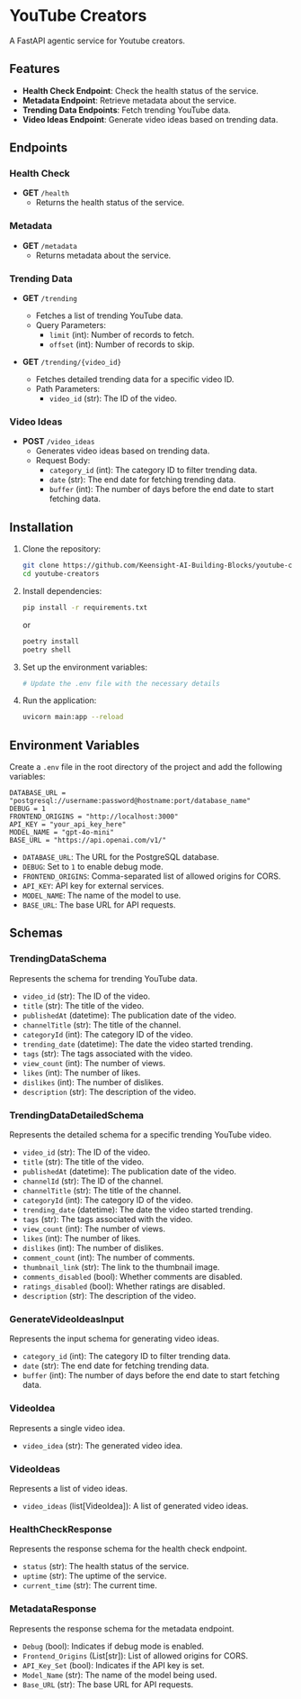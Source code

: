 # YouTube Creators

A FastAPI agentic service for Youtube creators.

## Features

- **Health Check Endpoint**: Check the health status of the service.
- **Metadata Endpoint**: Retrieve metadata about the service.
- **Trending Data Endpoints**: Fetch trending YouTube data.
- **Video Ideas Endpoint**: Generate video ideas based on trending data.

## Endpoints

### Health Check

- **GET** `/health`
  - Returns the health status of the service.

### Metadata

- **GET** `/metadata`
  - Returns metadata about the service.

### Trending Data

- **GET** `/trending`
  - Fetches a list of trending YouTube data.
  - Query Parameters:
    - `limit` (int): Number of records to fetch.
    - `offset` (int): Number of records to skip.

- **GET** `/trending/{video_id}`
  - Fetches detailed trending data for a specific video ID.
  - Path Parameters:
    - `video_id` (str): The ID of the video.

### Video Ideas

- **POST** `/video_ideas`
  - Generates video ideas based on trending data.
  - Request Body:
    - `category_id` (int): The category ID to filter trending data.
    - `date` (str): The end date for fetching trending data.
    - `buffer` (int): The number of days before the end date to start fetching data.

## Installation

1. Clone the repository:
   ```bash
   git clone https://github.com/Keensight-AI-Building-Blocks/youtube-creators/tree/main
   cd youtube-creators
   ```

2. Install dependencies:
   ```bash
   pip install -r requirements.txt
   ```
   or
   ```bash
   poetry install
   poetry shell
   ```

3. Set up the environment variables:
   ```bash
   # Update the .env file with the necessary details
   ```

4. Run the application:
   ```bash
   uvicorn main:app --reload
   ```

## Environment Variables

Create a `.env` file in the root directory of the project and add the following variables:

```properties
DATABASE_URL = "postgresql://username:password@hostname:port/database_name"
DEBUG = 1
FRONTEND_ORIGINS = "http://localhost:3000"
API_KEY = "your_api_key_here"
MODEL_NAME = "gpt-4o-mini"
BASE_URL = "https://api.openai.com/v1/"
```

- `DATABASE_URL`: The URL for the PostgreSQL database.
- `DEBUG`: Set to `1` to enable debug mode.
- `FRONTEND_ORIGINS`: Comma-separated list of allowed origins for CORS.
- `API_KEY`: API key for external services.
- `MODEL_NAME`: The name of the model to use.
- `BASE_URL`: The base URL for API requests.

## Schemas

### TrendingDataSchema

Represents the schema for trending YouTube data.

- `video_id` (str): The ID of the video.
- `title` (str): The title of the video.
- `publishedAt` (datetime): The publication date of the video.
- `channelTitle` (str): The title of the channel.
- `categoryId` (int): The category ID of the video.
- `trending_date` (datetime): The date the video started trending.
- `tags` (str): The tags associated with the video.
- `view_count` (int): The number of views.
- `likes` (int): The number of likes.
- `dislikes` (int): The number of dislikes.
- `description` (str): The description of the video.

### TrendingDataDetailedSchema

Represents the detailed schema for a specific trending YouTube video.

- `video_id` (str): The ID of the video.
- `title` (str): The title of the video.
- `publishedAt` (datetime): The publication date of the video.
- `channelId` (str): The ID of the channel.
- `channelTitle` (str): The title of the channel.
- `categoryId` (int): The category ID of the video.
- `trending_date` (datetime): The date the video started trending.
- `tags` (str): The tags associated with the video.
- `view_count` (int): The number of views.
- `likes` (int): The number of likes.
- `dislikes` (int): The number of dislikes.
- `comment_count` (int): The number of comments.
- `thumbnail_link` (str): The link to the thumbnail image.
- `comments_disabled` (bool): Whether comments are disabled.
- `ratings_disabled` (bool): Whether ratings are disabled.
- `description` (str): The description of the video.

### GenerateVideoIdeasInput

Represents the input schema for generating video ideas.

- `category_id` (int): The category ID to filter trending data.
- `date` (str): The end date for fetching trending data.
- `buffer` (int): The number of days before the end date to start fetching data.

### VideoIdea

Represents a single video idea.

- `video_idea` (str): The generated video idea.

### VideoIdeas

Represents a list of video ideas.

- `video_ideas` (list[VideoIdea]): A list of generated video ideas.

### HealthCheckResponse

Represents the response schema for the health check endpoint.

- `status` (str): The health status of the service.
- `uptime` (str): The uptime of the service.
- `current_time` (str): The current time.

### MetadataResponse

Represents the response schema for the metadata endpoint.

- `Debug` (bool): Indicates if debug mode is enabled.
- `Frontend_Origins` (List[str]): List of allowed origins for CORS.
- `API_Key_Set` (bool): Indicates if the API key is set.
- `Model_Name` (str): The name of the model being used.
- `Base_URL` (str): The base URL for API requests.